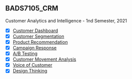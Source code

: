 ## BADS7105_CRM
Customer Analytics and Intelligence - 1nd Semester, 2021

- [x] [Customer Dashboard](./01_CustomerDashboard)
- [x] [Customer Segmentation](./02_CustomerSegment) 
- [x] [Product Recommendation](./03_ProductRecommendation) 
- [x] [Campaign Response](./04_CampaignResponse) 
- [x] [A/B Testing](./05_AB_Testing) 
- [x] [Customer Movement Analysis](./07_Voice_of_Customer) 
- [x] [Voice of Customer](./06_Customer_Movement_Analysis) 
- [x] [Design Thinking](./08_DesignThinking)
